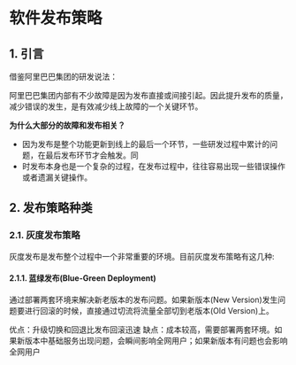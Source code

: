 # 软件发布策略

## 1. 引言

借鉴阿里巴巴集团的研发说法：

阿里巴巴集团内部有不少故障是因为发布直接或间接引起。因此提升发布的质量，减少错误的发生，是有效减少线上故障的一个关键环节。

**为什么大部分的故障和发布相关？**

* 因为发布是整个功能更新到线上的最后一个环节，一些研发过程中累计的问题，在最后发布环节才会触发。同
* 时发布本身也是一个复杂的过程，在发布过程中，往往容易出现一些错误操作或者遗漏关键操作。

## 2. 发布策略种类

### 2.1. 灰度发布策略

灰度发布是发布整个过程中一个非常重要的环境。目前灰度发布策略有这几种:

#### 2.1.1. 蓝绿发布(Blue-Green Deployment)

通过部署两套环境来解决新老版本的发布问题。如果新版本(New Version)发生问题要进行回滚的时候，直接通过切流将流量全部切到老版本(Old Version)上。

优点：升级切换和回退比发布回滚迅速
缺点：成本较高，需要部署两套环境。如果新版本中基础服务出现问题，会瞬间影响全网用户；如果新版本有问题也会影响全网用户
